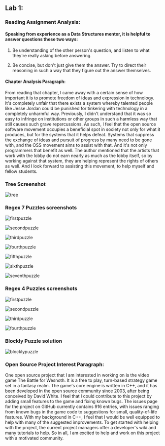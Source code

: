 ## Lab 1:

### Reading Assignment Analysis:

#### Speaking from experience as a Data Structures mentor, it is helpful to answer questions these two ways:

1. Be understanding of the other person's question, and listen to what they're really asking before answering.

2. Be concise, but don't just give them the answer. Try to direct their reasoning in such a way that they figure out the answer themselves.

#### Chapter Analysis Paragraph:

From reading that chapter, I came away with a certain sense of how important it is to promote freedom of ideas
and expression in technology. It's completely unfair that there exists a system whereby talented people like Jesse Jordan
could be punished for tinkering with technology in a completely unharmful way. Previously, I didn't understand that it was so easy
to infringe on institutions or other groups in such a harmless way that still causes such grave repercussions. As such, I feel that the
open source software movement occupies a beneficial spot in society not only for what it produces, but for the systems that it helps
defeat. Systems that suppress the exchange of ideas and pursuit of progress by many need to be gone with, and the OSS movement aims to
assist with that. And it's not only programmers that benefit as well. The author mentioned that the artists that work with the lobby
do not earn nearly as much as the lobby itself, so by working against that system, they are helping represent the rights of others as well.
And I look forward to assisting this movement, to help myself and fellow students.


### Tree Screenshot

![tree](Images/Tree.PNG)


### Regex 7 Puzzles screenshots

![firstpuzzle](Images/puzzle1.PNG)

![secondpuzzle](Images/puzzle2.PNG)

![thirdpuzzle](Images/puzzle3.PNG)

![fourthpuzzle](Images/puzzle4.PNG)

![fifthpuzzle](Images/puzzle5.PNG)

![sixthpuzzle](Images/puzzle6.PNG)

![seventhpuzzle](Images/puzzle7.PNG)

### Regex 4 Puzzles screenshots

![firstpuzzle](Images/cross1.PNG)

![secondpuzzle](Images/cross2.PNG)

![thirdpuzzle](Images/cross3.PNG)

![fourthpuzzle](Images/cross4.PNG)

### Blockly Puzzle solution

![blocklypuzzle](Images/puzzle.PNG)

### Open Source Project Interest Paragraph:

One open source project that I am interested in working on is the video game The Battle for Wesnoth. It is a free to play, turn-based strategy game set in a fantasy realm. The game's core engine is written in C++, and it has been developed in the open source community since 2003, after being conceived by David White. I feel that I could contribute to this project by adding small features to the game and fixing known bugs. The issues page for the project on GitHub currently contains 916 entries, with issues ranging from known bugs in the game code to suggestions for small, quality-of-life features. With my background in C++, I feel that I would be well equipped to help with many of the suggested improvements. To get started with helping with the project, the current project managers offer a developer's wiki and many tutorials to help. So in all, I am excited to help and work on this project with a motivated community.

